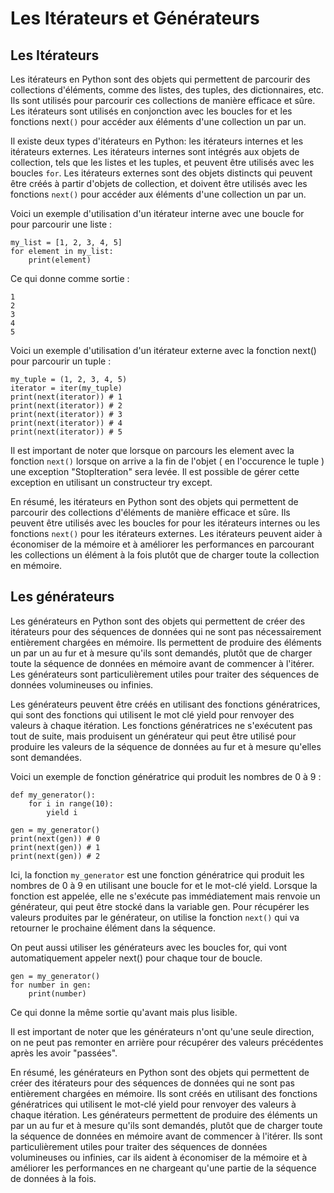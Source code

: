 # Les Itérateurs et Générateurs

## Les Itérateurs
Les itérateurs en Python sont des objets qui permettent de parcourir des collections d'éléments, comme des listes, des tuples, des dictionnaires, etc. Ils sont utilisés pour parcourir ces collections de manière efficace et sûre. Les itérateurs sont utilisés en conjonction avec les boucles for et les fonctions next`()` pour accéder aux éléments d'une collection un par un.

Il existe deux types d'itérateurs en Python: les itérateurs internes et les itérateurs externes. Les itérateurs internes sont intégrés aux objets de collection, tels que les listes et les tuples, et peuvent être utilisés avec les boucles `for`. Les itérateurs externes sont des objets distincts qui peuvent être créés à partir d'objets de collection, et doivent être utilisés avec les fonctions `next()` pour accéder aux éléments d'une collection un par un.

Voici un exemple d'utilisation d'un itérateur interne avec une boucle for pour parcourir une liste :
```
my_list = [1, 2, 3, 4, 5]
for element in my_list:
    print(element)
```

Ce qui donne comme sortie :
``` 
1
2
3
4
5
```

Voici un exemple d'utilisation d'un itérateur externe avec la fonction next() pour parcourir un tuple :
```
my_tuple = (1, 2, 3, 4, 5)
iterator = iter(my_tuple)
print(next(iterator)) # 1
print(next(iterator)) # 2
print(next(iterator)) # 3
print(next(iterator)) # 4
print(next(iterator)) # 5
```

Il est important de noter que lorsque on parcours les element avec la fonction `next()` lorsque on arrive a la fin de l'objet ( en l'occurence le tuple ) une exception "StopIteration" sera levée.
Il est possible de gérer cette exception en utilisant un constructeur try except.

En résumé, les itérateurs en Python sont des objets qui permettent de parcourir des collections d'éléments de manière efficace et sûre. Ils peuvent être utilisés avec les boucles for pour les itérateurs internes ou les fonctions `next()` pour les itérateurs externes. Les itérateurs peuvent aider à économiser de la mémoire et à améliorer les performances en parcourant les collections un élément à la fois plutôt que de charger toute la collection en mémoire.

## Les générateurs
Les générateurs en Python sont des objets qui permettent de créer des itérateurs pour des séquences de données qui ne sont pas nécessairement entièrement chargées en mémoire. Ils permettent de produire des éléments un par un au fur et à mesure qu'ils sont demandés, plutôt que de charger toute la séquence de données en mémoire avant de commencer à l'itérer. Les générateurs sont particulièrement utiles pour traiter des séquences de données volumineuses ou infinies.

Les générateurs peuvent être créés en utilisant des fonctions génératrices, qui sont des fonctions qui utilisent le mot clé yield pour renvoyer des valeurs à chaque itération. Les fonctions génératrices ne s'exécutent pas tout de suite, mais produisent un générateur qui peut être utilisé pour produire les valeurs de la séquence de données au fur et à mesure qu'elles sont demandées.

Voici un exemple de fonction génératrice qui produit les nombres de 0 à 9 :
```
def my_generator():
    for i in range(10):
        yield i

gen = my_generator()
print(next(gen)) # 0
print(next(gen)) # 1
print(next(gen)) # 2
```

Ici, la fonction `my_generator` est une fonction génératrice qui produit les nombres de 0 à 9 en utilisant une boucle for et le mot-clé yield. Lorsque la fonction est appelée, elle ne s'exécute pas immédiatement mais renvoie un générateur, qui peut être stocké dans la variable gen. Pour récupérer les valeurs produites par le générateur, on utilise la fonction `next()` qui va retourner le prochaine élément dans la séquence.

On peut aussi utiliser les générateurs avec les boucles for, qui vont automatiquement appeler next() pour chaque tour de boucle.
``` 
gen = my_generator()
for number in gen:
    print(number)
```

Ce qui donne la même sortie qu'avant mais plus lisible.

Il est important de noter que les générateurs n'ont qu'une seule direction, on ne peut pas remonter en arrière pour récupérer des valeurs précédentes après les avoir "passées".

En résumé, les générateurs en Python sont des objets qui permettent de créer des itérateurs pour des séquences de données qui ne sont pas entièrement chargées en mémoire. Ils sont créés en utilisant des fonctions génératrices qui utilisent le mot-clé yield pour renvoyer des valeurs à chaque itération. Les générateurs permettent de produire des éléments un par un au fur et à mesure qu'ils sont demandés, plutôt que de charger toute la séquence de données en mémoire avant de commencer à l'itérer. Ils sont particulièrement utiles pour traiter des séquences de données volumineuses ou infinies, car ils aident à économiser de la mémoire et à améliorer les performances en ne chargeant qu'une partie de la séquence de données à la fois.